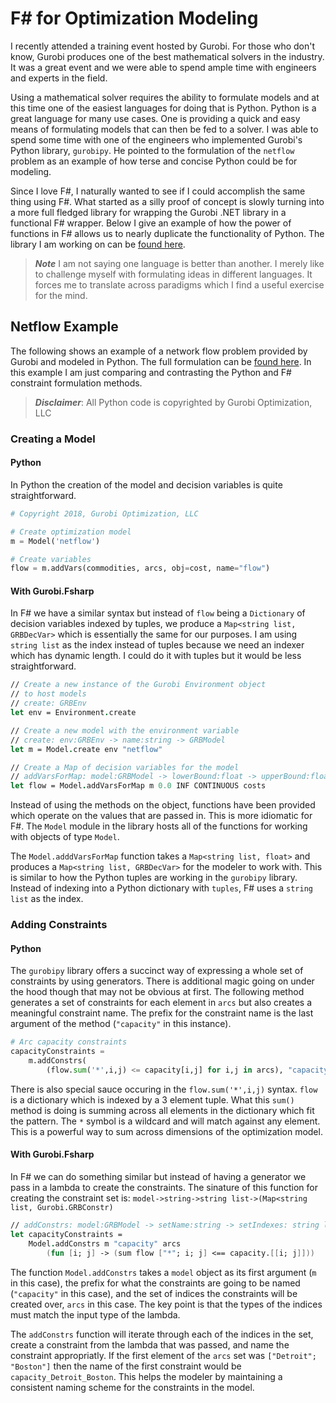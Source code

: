 # F# for Optimization Modeling

I recently attended a training event hosted by Gurobi. For those who don't know, Gurobi produces one of the best mathematical solvers in the industry. It was a great event and we were able to spend ample time with engineers and experts in the field.

Using a mathematical solver requires the ability to formulate models and at this time one of the easiest languages for doing that is Python. Python is a great language for many use cases. One is providing a quick and easy means of formulating models that can then be fed to a solver. I was able to spend some time with one of the engineers who implemented Gurobi's Python library, `gurobipy`. He pointed to the formulation of the `netflow` problem as an example of how terse and concise Python could be for modeling.

Since I love F#, I naturally wanted to see if I could accomplish the same thing using F#. What started as a silly proof of concept is slowly turning into a more full fledged library for wrapping the Gurobi .NET library in a functional F# wrapper. Below I give an example of how the power of functions in F# allows us to nearly duplicate the functionality of Python. The library I am working on can be [found here](https://github.com/matthewcrews/fsharp-gurobi-test).

> ***Note*** I am not saying one language is better than another. I merely like to challenge myself with formulating ideas in different languages. It forces me to translate across paradigms which I find a useful exercise for the mind.

## Netflow Example

The following shows an example of a network flow problem provided by Gurobi and modeled in Python. The full formulation can be [found here](http://www.gurobi.com/documentation/8.0/examples/netflow_py.html). In this example I am just comparing and contrasting the Python and F# constraint formulation methods.

> ***Disclaimer***: All Python code is copyrighted by Gurobi Optimization, LLC

### Creating a Model

#### Python

In Python the creation of the model and decision variables is quite straightforward.

```python
# Copyright 2018, Gurobi Optimization, LLC

# Create optimization model
m = Model('netflow')

# Create variables
flow = m.addVars(commodities, arcs, obj=cost, name="flow")
```

#### With Gurobi.Fsharp

In F# we have a similar syntax but instead of `flow` being a `Dictionary` of decision variables indexed by tuples, we produce a `Map<string list, GRBDecVar>` which is essentially the same for our purposes. I am using `string list` as the index instead of tuples because we need an indexer which has dynamic length. I could do it with tuples but it would be less straightforward.

```fsharp
// Create a new instance of the Gurobi Environment object
// to host models
// create: GRBEnv
let env = Environment.create

// Create a new model with the environment variable
// create: env:GRBEnv -> name:string -> GRBModel
let m = Model.create env "netflow"

// Create a Map of decision variables for the model
// addVarsForMap: model:GRBModel -> lowerBound:float -> upperBound:float -> varType:string -> indexMap:Map<'a,float>
let flow = Model.addVarsForMap m 0.0 INF CONTINUOUS costs
```

Instead of using the methods on the object, functions have been provided which operate on the values that are passed in. This is more idiomatic for F#. The `Model` module in the library hosts all of the functions for working with objects of type `Model`.

The `Model.adddVarsForMap` function takes a `Map<string list, float>` and produces a `Map<string list, GRBDecVar>` for the modeler to work with. This is similar to how the Python tuples are working in the `gurobipy` library. Instead of indexing into a Python dictionary with `tuples`, F# uses a `string list` as the index.

### Adding Constraints

#### Python
The `gurobipy` library offers a succinct way of expressing a whole set of constraints by using generators. There is additional magic going on under the hood though that may not be obvious at first. The following method generates a set of constraints for each element in `arcs` but also creates a meaningful constraint name. The prefix for the constraint name is the last argument of the method (`"capacity"` in this instance).

```python
# Arc capacity constraints
capacityConstraints = 
    m.addConstrs(
        (flow.sum('*',i,j) <= capacity[i,j] for i,j in arcs), "capacity")
```

There is also special sauce occuring in the `flow.sum('*',i,j)` syntax. `flow` is a dictionary which is indexed by a 3 element tuple. What this `sum()` method is doing is summing across all elements in the dictionary which fit the pattern. The `*` symbol is a wildcard and will match against any element. This is a powerful way to sum across dimensions of the optimization model.

#### With Gurobi.Fsharp

In F# we can do something similar but instead of having a generator we pass in a lambda to create the constraints. The sinature of this function for creating the constraint set is: `model->string->string list->(Map<string list, Gurobi.GRBConstr)`

```fsharp
// addConstrs: model:GRBModel -> setName:string -> setIndexes: string list list -> constraintFunc:(string list -> ConstraintTuple) -> Map<string list, GRBConstr>
let capacityConstraints =
    Model.addConstrs m "capacity" arcs
        (fun [i; j] -> (sum flow ["*"; i; j] <== capacity.[[i; j]]))
```

The function `Model.addConstrs` takes a `model` object as its first argument (`m` in this case), the prefix for what the constraints are going to be named (`"capacity"` in this case), and the set of indices the constraints will be created over, `arcs` in this case. The key point is that the types of the indices must match the input type of the lambda.

The `addConstrs` function will iterate through each of the indices in the set, create a constraint from the lambda that was passed, and name the constraint appropriatly. If the first element of the `arcs` set was `["Detroit"; "Boston"]` then the name of the first constraint would be `capacity_Detroit_Boston`. This helps the modeler by maintaining a consistent naming scheme for the constraints in the model.

